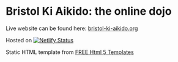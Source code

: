 # Bristol Ki Aikido: the online dojo
Live website can be found here: [bristol-ki-aikido.org](https://bristol-ki-aikido.org)

Hosted on [![Netlify Status](https://api.netlify.com/api/v1/badges/a1892f47-39b5-420e-9dd5-6cf3e44544bb/deploy-status)](https://app.netlify.com/sites/bristol-ki-aikido/deploys)

Static HTML template from [FREE Html 5 Templates](https://freehtml5.co/)

